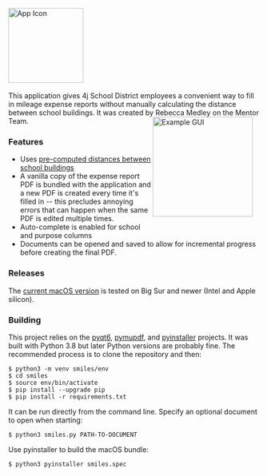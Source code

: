 <img src="https://github.com/user-attachments/assets/372ae9d3-072f-4047-9494-400fa06bcbcc" alt="App Icon" width="150" align="center"><br><br>This application gives 4j School District employees a convenient way to fill in mileage expense reports without manually calculating the distance between school buildings. It was created by Rebecca Medley on the Mentor Team.<img src="https://github.com/user-attachments/assets/ed0cae14-58e3-4a0a-8708-d47d20a1d0ba" alt="Example GUI" width="200" align="right" style="margin-right: 15px; margin-bottom: 15px;"><br>

### Features
 - Uses [pre-computed distances between school buildings](https://github.com/inductivekickback/mileage/)
 - A vanilla copy of the expense report PDF is bundled with the application and a new PDF is created every time it's filled in -- this precludes annoying errors that can happen when the same PDF is edited multiple times.
 - Auto-complete is enabled for school and purpose columns
 - Documents can be opened and saved to allow for incremental progress before creating the final PDF.

### Releases
The [current macOS version](https://github.com/inductivekickback/smiles/releases/tag/v1.1.0) is tested on Big Sur and newer (Intel and Apple silicon).

### Building
This project relies on the [pyqt6](https://pypi.org/project/PyQt6/), [pymupdf](https://pypi.org/project/PyMuPDF/), and [pyinstaller](https://pypi.org/project/pyinstaller/) projects. It was built with Python 3.8 but later Python versions are probably fine. The recommended process is to clone the repository and then:
```
$ python3 -m venv smiles/env
$ cd smiles
$ source env/bin/activate
$ pip install --upgrade pip
$ pip install -r requirements.txt
```
It can be run directly from the command line. Specify an optional document to open when starting:
```
$ python3 smiles.py PATH-TO-DOCUMENT
```
Use pyinstaller to build the macOS bundle:
```
$ python3 pyinstaller smiles.spec
```
